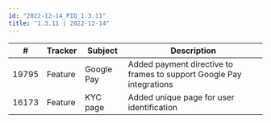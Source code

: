 ```yaml
--- 
id: "2022-12-14_PIQ_1.3.11"
title: "1.3.11 | 2022-12-14"
---
```


| #     | Tracker | Subject    | Description                                                          |
| ----- | ------- | ---------- | -------------------------------------------------------------------- |
| 19795 | Feature | Google Pay | Added payment directive to frames to support Google Pay integrations |
| 16173 | Feature | KYC page   | Added unique page for user identification                            |
